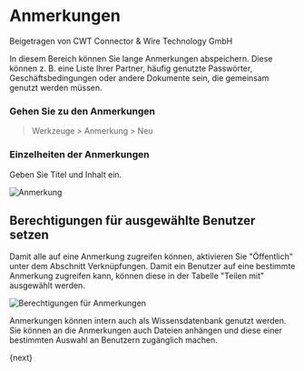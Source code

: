 <!-- add-breadcrumbs -->
# Anmerkungen
<span class="text-muted contributed-by">Beigetragen von CWT Connector & Wire Technology GmbH</span>

In diesem Bereich können Sie lange Anmerkungen abspeichern. Diese können z. B. eine Liste Ihrer Partner, häufig genutzte Passwörter, Geschäftsbedingungen oder andere Dokumente sein, die gemeinsam genutzt werden müssen.

### Gehen Sie zu den Anmerkungen

> Werkzeuge > Anmerkung > Neu

### Einzelheiten der Anmerkungen

Geben Sie Titel und Inhalt ein.

![Anmerkung](/docs/assets/old_images/ProEnterprise/note.png)

## Berechtigungen für ausgewählte Benutzer setzen

Damit alle auf eine Anmerkung zugreifen können, aktivieren Sie "Öffentlich" unter dem Abschnitt Verknüpfungen. Damit ein Benutzer auf eine bestimmte Anmerkung zugreifen kann, können diese in der Tabelle "Teilen mit" ausgewählt werden.

![Berechtigungen für Anmerkungen](/docs/assets/old_images/ProEnterprise/note-permission.png)

Anmerkungen können intern auch als Wissensdatenbank genutzt werden. Sie können an die Anmerkungen auch Dateien anhängen und diese einer bestimmten Auswahl an Benutzern zugänglich machen.

{next}
